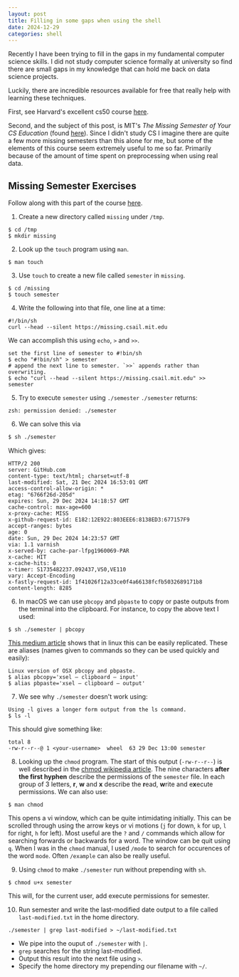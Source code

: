 ```yaml
---
layout: post
title: Filling in some gaps when using the shell
date: 2024-12-29
categories: shell
---
```


Recently I have been trying to fill in the gaps in my fundamental computer science skills. I did not study computer science formally at university so find there are small gaps in my knowledge that can hold me back on data science projects.

Luckily, there are incredible resources available for free that really help with learning these techniques.

First, see Harvard's excellent cs50 course [here][cs50].

Second, and the subject of this post, is MIT's _The Missing Semester of Your CS Education_ (found [here][mit-missing]). Since I didn't study CS I imagine there are quite a few more missing semesters than this alone for me, but some of the elements of this course seem extremely useful to me so far. Primarily because of the amount of time spent on preprocessing when using real data.

## Missing Semester Exercises

Follow along with this part of the course [here](https://missing.csail.mit.edu/2020/course-shell/).

1. Create a new directory called `missing` under `/tmp`.

```console
$ cd /tmp
$ mkdir missing
```

2. Look up the `touch` program using `man`.

```console
$ man touch
```

3. Use `touch` to create a new file called `semester` in `missing`.

```console
$ cd /missing
$ touch semester
```

4. Write the following into that file, one line at a time:

```
#!/bin/sh
curl --head --silent https://missing.csail.mit.edu
```

We can accomplish this using `echo`, `>` and `>>`.

```console
set the first line of semester to #!bin/sh
$ echo "#!bin/sh" > semester
# append the next line to semester. `>>` appends rather than overwriting.
$ echo "curl --head --silent https://missing.csail.mit.edu" >> semester
```

5. Try to execute `semester` using `./semester`
   `./semester` returns:

```console
zsh: permission denied: ./semester
```

6. We can solve this via

```zsh
$ sh ./semester
```

Which gives:

```output
HTTP/2 200
server: GitHub.com
content-type: text/html; charset=utf-8
last-modified: Sat, 21 Dec 2024 16:53:01 GMT
access-control-allow-origin: *
etag: "6766f26d-205d"
expires: Sun, 29 Dec 2024 14:18:57 GMT
cache-control: max-age=600
x-proxy-cache: MISS
x-github-request-id: E182:12E922:803EEE6:8138ED3:677157F9
accept-ranges: bytes
age: 0
date: Sun, 29 Dec 2024 14:23:57 GMT
via: 1.1 varnish
x-served-by: cache-par-lfpg1960069-PAR
x-cache: HIT
x-cache-hits: 0
x-timer: S1735482237.092437,VS0,VE110
vary: Accept-Encoding
x-fastly-request-id: 1f41026f12a33ce0f4a66138fcfb5032689171b8
content-length: 8285
```

6. In macOS we can use `pbcopy` and `pbpaste` to copy or paste outputs from the terminal into the clipboard. For instance, to copy the above text I used:

```console
$ sh ./semester | pbcopy
```

[This medium article](https://medium.com/@codenameyau/how-to-copy-and-paste-in-terminal-c88098b5840d) shows that in linux this can be easily replicated. These are aliases (names given to commands so they can be used quickly and easily):

```console
Linux version of OSX pbcopy and pbpaste.
$ alias pbcopy='xsel — clipboard — input'
$ alias pbpaste='xsel — clipboard — output'
```

7. We see why `./semester` doesn't work using:

```console
Using -l gives a longer form output from the ls command.
$ ls -l
```

This should give something like:

```console
total 8
-rw-r--r--@ 1 <your-username>  wheel  63 29 Dec 13:00 semester
```

8. Looking up the `chmod` program.
   The start of this output (`-rw-r--r--`) is well described in the [chmod wikipedia article](https://en.wikipedia.org/wiki/Chmod). The nine characters **after the first hyphen** describe the permissions of the `semester` file. In each group of 3 letters, **r**, **w** and **x** describe the **r**ead, **w**rite and e**x**ecute permissions. We can also use:

```console
$ man chmod
```

This opens a vi window, which can be quite intimidating initially. This can be scrolled through using the arrow keys or vi motions (`j` for down, `k` for up, `l` for right, `h` for left). Most useful are the `?` and `/` commands which allow for searching forwards or backwards for a word. The window can be quit using `q`. When I was in the `chmod` manual, I used `/mode` to search for occurences of the word `mode`. Often `/example` can also be really useful.

9. Using `chmod` to make `./semester` run without prepending with `sh`.

```console
$ chmod u+x semester
```

This will, for the current user, add execute permissions for semester.

10. Run semester and write the last-modified date output to a file called `last-modified.txt` in the home directory.

```console
./semester | grep last-modified > ~/last-modified.txt
```

- We pipe into the ouput of `./semester` with `|`.
- `grep` searches for the string last-modified.
- Output this result into the next file using `>`.
- Specify the home directory my prepending our filename with `~/`.

[cs50]: [https://cs50.harvard.edu/x/2024/]
[mit-missing]: [https://missing.csail.mit.edu/]
